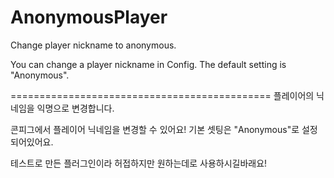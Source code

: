 # AnonymousPlayer
Change player nickname to anonymous.

You can change a player nickname in Config.
The default setting is "Anonymous".


=============================================
플레이어의 닉네임을 익명으로 변경합니다.

콘피그에서 플레이어 닉네임을 변경할 수 있어요!
기본 셋팅은 "Anonymous"로 설정되어있어요.

테스트로 만든 플러그인이라 허접하지만 원하는데로 사용하시길바래요!
